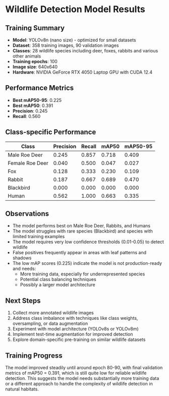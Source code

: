# Wildlife Detection Model Results

## Training Summary
- **Model**: YOLOv8n (nano size) - optimized for small datasets
- **Dataset**: 358 training images, 90 validation images
- **Classes**: 28 wildlife species including deer, foxes, rabbits and various other animals
- **Training epochs**: 100
- **Image size**: 640x640
- **Hardware**: NVIDIA GeForce RTX 4050 Laptop GPU with CUDA 12.4

## Performance Metrics
- **Best mAP50-95**: 0.225
- **Best mAP50**: 0.391
- **Precision**: 0.245
- **Recall**: 0.560

## Class-specific Performance
| Class | Precision | Recall | mAP50 | mAP50-95 |
|-------|-----------|--------|-------|----------|
| Male Roe Deer | 0.245 | 0.857 | 0.718 | 0.409 |
| Female Roe Deer | 0.040 | 0.500 | 0.047 | 0.027 |
| Fox | 0.128 | 0.333 | 0.230 | 0.109 |
| Rabbit | 0.187 | 0.667 | 0.689 | 0.470 |
| Blackbird | 0.000 | 0.000 | 0.000 | 0.000 |
| Human | 0.562 | 1.000 | 0.663 | 0.335 |

## Observations
- The model performs best on Male Roe Deer, Rabbits, and Humans
- The model struggles with rare species (Blackbird) and species with limited training examples
- The model requires very low confidence thresholds (0.01-0.05) to detect wildlife
- False positives frequently appear in areas with leaf patterns and shadows
- The low mAP scores (0.225) indicate the model is not production-ready and needs:
  - More training data, especially for underrepresented species
  - Potential class balancing techniques
  - Possibly a larger model architecture

## Next Steps
1. Collect more annotated wildlife images
2. Address class imbalance with techniques like class weights, oversampling, or data augmentation
3. Experiment with model architecture (YOLOv8s or YOLOv8m)
4. Implement test-time augmentation for improved detection
5. Explore domain-specific pre-training on similar wildlife datasets

## Training Progress
The model improved steadily until around epoch 80-90, with final validation metrics of mAP50 = 0.391, which is still quite low for reliable wildlife detection. This suggests the model needs substantially more training data or a different approach to handle the complexity of wildlife detection in natural habitats.